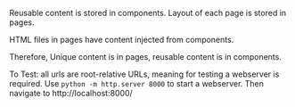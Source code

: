 Reusable content is stored in components.
Layout of each page is stored in pages.

HTML files in pages have content injected from components.

Therefore, Unique content is in pages, reusable content is in components.

To Test:
all urls are root-relative URLs, meaning for testing a webserver is required.
Use `python -m http.server 8000` to start a webserver.
Then navigate to http://localhost:8000/
